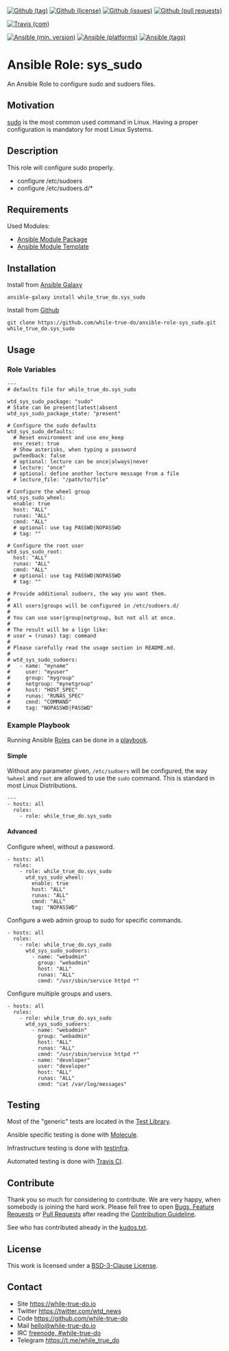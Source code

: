 <!--
name: README.md
description: This file contains important information for the repository.
author: while-true-do.io
contact: hello@while-true-do.io
license: BSD-3-Clause
-->

<!-- github shields -->
[![Github (tag)](https://img.shields.io/github/tag/while-true-do/ansible-role-sys_sudo.svg)](https://github.com/while-true-do/ansible-role-sys_sudo/tags)
[![Github (license)](https://img.shields.io/github/license/while-true-do/ansible-role-sys_sudo.svg)](https://github.com/while-true-do/ansible-role-sys_sudo/blob/master/LICENSE)
[![Github (issues)](https://img.shields.io/github/issues/while-true-do/ansible-role-sys_sudo.svg)](https://github.com/while-true-do/ansible-role-sys_sudo/issues)
[![Github (pull requests)](https://img.shields.io/github/issues-pr/while-true-do/ansible-role-sys_sudo.svg)](https://github.com/while-true-do/ansible-role-sys_sudo/pulls)
<!-- travis shields -->
[![Travis (com)](https://img.shields.io/travis/com/while-true-do/ansible-role-sys_sudo.svg)](https://travis-ci.com/while-true-do/ansible-role-sys_sudo)
<!-- ansible shields -->
[![Ansible (min. version)](https://img.shields.io/badge/dynamic/yaml.svg?label=Min.%20Ansible%20Version&url=https%3A%2F%2Fraw.githubusercontent.com%2Fwhile-true-do%2Fansible-role-sys_sudo%2Fmaster%2Fmeta%2Fmain.yml&query=%24.galaxy_info.min_ansible_version&colorB=black)](https://galaxy.ansible.com/while_true_do/sys_sudo)
[![Ansible (platforms)](https://img.shields.io/badge/dynamic/yaml.svg?label=Supported%20OS&url=https%3A%2F%2Fraw.githubusercontent.com%2Fwhile-true-do%2Fansible-role-sys_sudo%2Fmaster%2Fmeta%2Fmain.yml&query=galaxy_info.platforms%5B*%5D.name&colorB=black)](https://galaxy.ansible.com/while_true_do/sys_sudo)
[![Ansible (tags)](https://img.shields.io/badge/dynamic/yaml.svg?label=Galaxy%20Tags&url=https%3A%2F%2Fraw.githubusercontent.com%2Fwhile-true-do%2Fansible-role-sys_sudo%2Fmaster%2Fmeta%2Fmain.yml&query=%24.galaxy_info.galaxy_tags%5B*%5D&colorB=black)](https://galaxy.ansible.com/while_true_do/sys_sudo)

# Ansible Role: sys_sudo

An Ansible Role to configure sudo and sudoers files.

## Motivation

[sudo](https://www.sudo.ws) is the most common used command in Linux. Having a
proper configuration is mandatory for most Linux Systems.

## Description

This role will configure sudo properly.

-   configure /etc/sudoers
-   configure /etc/sudoers.d/*

## Requirements

Used Modules:

-   [Ansible Module Package](https://docs.ansible.com/ansible/latest/modules/package_module.html)
-   [Ansible Module Template](https://docs.ansible.com/ansible/latest/modules/template_module.html)

## Installation

Install from [Ansible Galaxy](https://galaxy.ansible.com/while_true_do/sys_sudo)
```
ansible-galaxy install while_true_do.sys_sudo
```

Install from [Github](https://github.com/while-true-do/ansible-role-sys_sudo)
```
git clone https://github.com/while-true-do/ansible-role-sys_sudo.git while_true_do.sys_sudo
```

## Usage

### Role Variables

```
---
# defaults file for while_true_do.sys_sudo

wtd_sys_sudo_package: "sudo"
# State can be present|latest|absent
wtd_sys_sudo_package_state: "present"

# Configure the sudo defaults
wtd_sys_sudo_defaults:
  # Reset environment and use env_keep
  env_reset: true
  # Show asterisks, when typing a password
  pwfeedback: false
  # optional: lecture can be once|always|never
  # lecture: "once"
  # optional: define another lecture message from a file
  # lecture_file: "/path/to/file"

# Configure the wheel group
wtd_sys_sudo_wheel:
  enable: true
  host: "ALL"
  runas: "ALL"
  cmnd: "ALL"
  # optional: use tag PASSWD|NOPASSWD
  # tag: ""

# Configure the root user
wtd_sys_sudo_root:
  host: "ALL"
  runas: "ALL"
  cmnd: "ALL"
  # optional: use tag PASSWD|NOPASSWD
  # tag: ""

# Provide additional sudoers, the way you want them.
#
# All users|groups will be configured in /etc/sudoers.d/
#
# You can use user|group|netgroup, but not all at once.
#
# The result will be a lign like:
# user = (runas) tag: command
#
# Please carefully read the usage section in README.md.
#
# wtd_sys_sudo_sudoers:
#   - name: "myname"
#     user: "myuser"
#     group: "mygroup"
#     netgroup: "mynetgroup"
#     host: "HOST_SPEC"
#     runas: "RUNAS_SPEC"
#     cmnd: "COMMAND"
#     tag: "NOPASSWD|PASSWD"
```

### Example Playbook

Running Ansible
[Roles](https://docs.ansible.com/ansible/latest/user_guide/playbooks_reuse_roles.html)
can be done in a
[playbook](https://docs.ansible.com/ansible/latest/user_guide/playbooks_intro.html).

#### Simple

Without any parameter given, `/etc/sudoers` will be configured, the way `%wheel`
and `root` are allowed to use the `sudo` command. This is standard in most
Linux Distributions.

```
---
- hosts: all
  roles:
    - role: while_true_do.sys_sudo
```

#### Advanced

Configure wheel, without a password.

```
- hosts: all
  roles:
    - role: while_true_do.sys_sudo
      wtd_sys_sudo_wheel:
        enable: true
        host: "ALL"
        runas: "ALL"
        cmnd: "ALL"
        tag: "NOPASSWD"
```

Configure a web admin group to sudo for specific commands.

```
- hosts: all
  roles:
    - role: while_true_do.sys_sudo
      wtd_sys_sudo_sudoers:
        - name: "webadmin"
          group: "webadmin"
          host: "ALL"
          runas: "ALL"
          cmnd: "/usr/sbin/service httpd *"
```

Configure multiple groups and users.

```
- hosts: all
  roles:
    - role: while_true_do.sys_sudo
      wtd_sys_sudo_sudoers:
        - name: "webadmin"
          group: "webadmin"
          host: "ALL"
          runas: "ALL"
          cmnd: "/usr/sbin/service httpd *"
        - name: "developer"
          user: "developer"
          host: "ALL"
          runas: "ALL"
          cmnd: "cat /var/log/messages"
```

## Testing

Most of the "generic" tests are located in the
[Test Library](https://github.com/while-true-do/test-library).

Ansible specific testing is done with
[Molecule](https://molecule.readthedocs.io/en/stable/).

Infrastructure testing is done with
[testinfra](https://testinfra.readthedocs.io/en/stable/).

Automated testing is done with [Travis CI](https://travis-ci.com/while-true-do).

## Contribute

Thank you so much for considering to contribute. We are very happy, when somebody
is joining the hard work. Please fell free to open
[Bugs, Feature Requests](https://github.com/while-true-do/ansible-role-sys_sudo/issues)
or [Pull Requests](https://github.com/while-true-do/ansible-role-sys_sudo/pulls) after
reading the [Contribution Guideline](https://github.com/while-true-do/doc-library/blob/master/docs/CONTRIBUTING.md).

See who has contributed already in the [kudos.txt](./kudos.txt).

## License

This work is licensed under a [BSD-3-Clause License](https://opensource.org/licenses/BSD-3-Clause).

## Contact

-   Site <https://while-true-do.io>
-   Twitter <https://twitter.com/wtd_news>
-   Code <https://github.com/while-true-do>
-   Mail [hello@while-true-do.io](mailto:hello@while-true-do.io)
-   IRC [freenode, #while-true-do](https://webchat.freenode.net/?channels=while-true-do)
-   Telegram <https://t.me/while_true_do>
